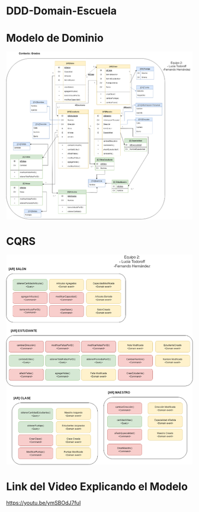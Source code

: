 # DDD-Domain-Escuela

# Modelo de Dominio
![](https://github.com/FernandoH1/DDD-Domain-Escuela/blob/main/Fotos/Modelo%20de%20Dominio.drawio%20(1).png)

# CQRS
![](https://github.com/FernandoH1/DDD-Domain-Escuela/blob/main/Fotos/CQRS.drawio%20(1).png)

# Link del Video Explicando el Modelo
https://youtu.be/ymSBOdJ7fuI
